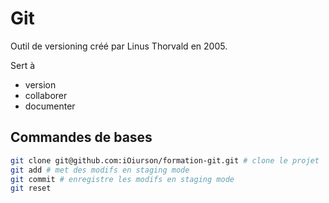 # Git

Outil de versioning créé par Linus Thorvald en 2005.

Sert à
* version
* collaborer
* documenter

## Commandes de bases

```bash
git clone git@github.com:iOiurson/formation-git.git # clone le projet
git add # met des modifs en staging mode
git commit # enregistre les modifs en staging mode
git reset
```
